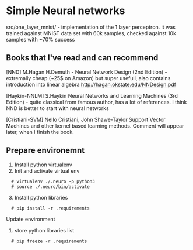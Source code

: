 # Simple Neural networks

src/one_layer_mnist/ - implementation of the 1 layer perceptron. it was trained against MNIST data set with 60k samples, checked against 10k samples with ~70% success

## Books that I've read and can recommend

[NND] M.Hagan H.Demuth - Neural Network Design (2nd Edition) - extremally cheap (~25$ on Amazon) but super usefull, also contains introduction into linear algebra
http://hagan.okstate.edu/NNDesign.pdf

[Haykin-NNLM] S.Haykin Neural Networks and Learning Machines (3rd Edition) - quite classical from famous author, has a lot of references. I think NND is better to start with neural networks

[Cristiani-SVM] Nello Cristiani, John Shawe-Taylor Support Vector Machines and other kernel based learning methods. Comment will appear later, when I finish the book.

## Prepare environemnt
1) Install python virtualenv
2) Init and activate virtual env
```
  # virtualenv ./.neuro -p python3
  # source ./.neuro/bin/activate
```
3) Install python libraries
```
  # pip install -r .requirements
```

Update environment
1) store python libraries list
```
  # pip freeze -r .requirements
```